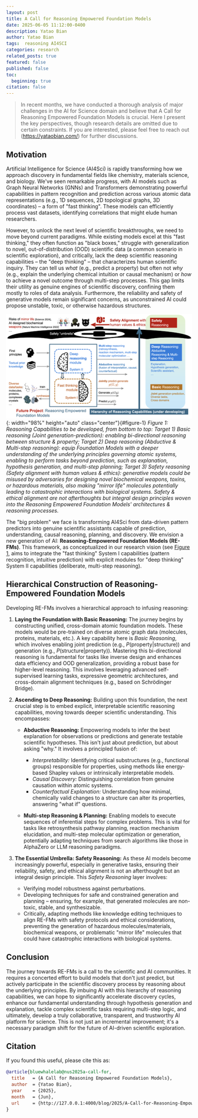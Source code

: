 ```yaml
---
layout: post
title: A Call for Reasoning Empowered Foundation Models
date: 2025-06-05 11:12:00-0400
description: Yatao Bian 
author: Yatao Bian
tags:  reasoning AI4SCI  
categories: research 
related_posts: true
featured: false
published: false
toc:
  beginning: true
citation: false
---
```


> In recent months, we have conducted a thorough analysis of major challenges in the AI for Science domain and believe that A Call for Reasoning Empowered Foundation Models is crucial. Here I present the key perspectives, though research details  are omitted due to certain constraints. If you are interested, please feel free to reach out (https://yataobian.com/) for further discussions.



## Motivation

Artificial Intelligence for Science (AI4Sci) is rapidly transforming how we approach discovery in fundamental fields like chemistry, materials science, and biology. We've seen remarkable progress, with AI models such as Graph Neural Networks (GNNs) and Transformers demonstrating powerful capabilities in pattern recognition and prediction across various atomic data representations (e.g., 1D sequences, 2D topological graphs, 3D coordinates) – a form of "fast thinking". These models can efficiently process vast datasets, identifying correlations that might elude human researchers.



However, to unlock the next level of scientific breakthroughs, we need to move beyond current paradigms. While existing models excel at this "fast thinking," they often function as "black boxes," struggle with generalization to novel, out-of-distribution (OOD) scientific data (a common scenario in scientific exploration), and critically, lack the deep scientific reasoning capabilities – the "deep thinking" – that characterizes human scientific inquiry. They can tell us *what* (e.g., predict a property) but often not *why* (e.g., explain the underlying chemical intuition or causal mechanism) or *how* to achieve a novel outcome through multi-step processes. This gap limits their utility as genuine engines of scientific discovery, confining them mostly to roles of data analysis. Furthermore, the reliability and safety of generative models remain significant concerns, as unconstrained AI could propose unstable, toxic, or otherwise hazardous structures.


![REFM](/assets/img/REFMs.jpg){: width="98%" height="auto" class="center"}{#figure-1}
*Figure 1: Reasoning Capabilities to be developed, from bottom to top: Target 1) Basic
reasoning (Joint generation-prediction): enabling bi-directional reasoning between structure
& property; Target 2) Deep reasoning (Abductive & Multi-step reasoning): equip Foundation
Models with a deeper understanding of the underlying principles governing atomic systems,
enabling to perform tasks beyond prediction, such as explanation, hypothesis generation,
and multi-step planning; Target 3) Safety reasoning (Safety alignment with human values &
ethics): generative models could be misused by adversaries for designing novel biochemical
weapons, toxins, or hazardous materials, also making "mirror life" molecules
potentially leading to catastrophic interactions with biological systems. Safety & ethical
alignment are not afterthoughts but integral design principles woven into the Reasoning Empowered Foundation Models' architectures & reasoning processes.* 


The "big problem" we face is transforming AI4Sci from data-driven pattern predictors into genuine scientific assistants capable of prediction, understanding, causal reasoning, planning, and discovery. We envision a new generation of AI: **Reasoning-Empowered Foundation Models (RE-FMs)**. This framework, as conceptualized in our research vision (see [Figure 1](#figure-1), aims to integrate the "fast thinking" System I capabilities (pattern recognition, intuitive prediction) with explicit modules for "deep thinking" System II capabilities (deliberate, multi-step reasoning).



## Hierarchical Construction of Reasoning-Empowered Foundation Models  

Developing RE-FMs involves a hierarchical approach to infusing reasoning:


1.  **Laying the Foundation with Basic Reasoning:**
    The journey begins by constructing unified, cross-domain atomic foundation models. These models would be pre-trained on diverse atomic graph data (molecules, proteins, materials, etc.). A key capability here is *Basic Reasoning*, which involves enabling joint prediction (e.g., $P(\text{property} | \text{structure})$) and generation (e.g., $P( \text{structure} | \text{property})$). Mastering this bi-directional reasoning is fundamental for tasks like inverse design and enhances data efficiency and OOD generalization, providing a robust base for higher-level reasoning. This involves leveraging advanced self-supervised learning tasks, expressive geometric architectures, and cross-domain alignment techniques (e.g., based on Schrödinger Bridge).


2.  **Ascending to Deep Reasoning:**
    Building upon this foundation, the next crucial step is to embed explicit, interpretable scientific reasoning capabilities, moving towards deeper scientific understanding. This encompasses:

    * **Abductive Reasoning:** Empowering models to infer the best explanation for observations or predictions and generate testable scientific hypotheses. This isn't just about prediction, but about asking "why." It involves a principled fusion of:
        * *Interpretability:* Identifying critical substructures (e.g., functional groups) responsible for properties, using methods like energy-based Shapley values or intrinsically interpretable models.
        * *Causal Discovery:* Distinguishing correlation from genuine causation within atomic systems.
        * *Counterfactual Explanation:* Understanding how minimal, chemically valid changes to a structure can alter its properties, answering "what if" questions.

    * **Multi-step Reasoning & Planning:** Enabling models to execute sequences of inferential steps for complex problems. This is vital for tasks like retrosynthesis pathway planning, reaction mechanism elucidation, and multi-step molecular optimization or generation, potentially adapting techniques from search algorithms like those in AlphaZero or LLM reasoning paradigms.


3.  **The Essential Umbrella: Safety Reasoning:**
    As these AI models become increasingly powerful, especially in generative tasks, ensuring their reliability, safety, and ethical alignment is not an afterthought but an integral design principle. This *Safety Reasoning* layer involves:

    * Verifying model robustness against perturbations.
    * Developing techniques for safe and constrained generation and planning – ensuring, for example, that generated molecules are non-toxic, stable, and synthesizable.
    * Critically, adapting methods like knowledge editing techniques to align RE-FMs with safety protocols and ethical considerations, preventing the generation of hazardous molecules/materials, biochemical weapons, or problematic "mirror life" molecules that could have catastrophic interactions with biological systems.


## Conclusion 

The journey towards RE-FMs is a call to the scientific and AI communities. It requires a concerted effort to build models that don't just predict, but actively participate in the scientific discovery process by reasoning about the underlying principles. By imbuing AI with this hierarchy of reasoning capabilities, we can hope to significantly accelerate discovery cycles, enhance our fundamental understanding through hypothesis generation and explanation, tackle complex scientific tasks requiring multi-step logic, and ultimately, develop a truly collaborative, transparent, and trustworthy AI platform for science. This is not just an incremental improvement; it's a necessary paradigm shift for the future of AI-driven scientific exploration.


## Citation

If you found this useful, please cite this as:

```bibtex
@article{bluewhalelab@nus2025a-call-for,
  title   = {A Call for Reasoning Empowered Foundation Models},
  author  = {Yatao Bian},
  year    = {2025},
  month   = {Jun},
  url     = {http://127.0.0.1:4000/blog/2025/A-Call-for-Reasoning-Empowered-Foundation-Models/}
}
```

